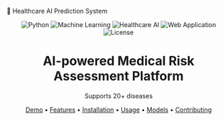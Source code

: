 🏥 Healthcare AI Prediction System
<div align="center">

![Python](https://img.shields.io/badge/Python-3.8%2B-blue)
![Machine Learning](https://img.shields.io/badge/Machine-Learning-orange)
![Healthcare AI](https://img.shields.io/badge/Healthcare-AI-green)
![Web Application](https://img.shields.io/badge/Web-Application-lightgrey)
![License](https://img.shields.io/badge/License-MIT-yellow)

# AI-powered Medical Risk Assessment Platform
Supports 20+ diseases

[Demo](#) • [Features](#) • [Installation](#) • [Usage](#) • [Models](#) • [Contributing](#)

</div>

